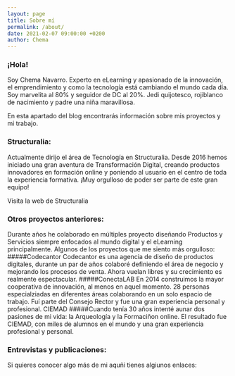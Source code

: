 ```yaml
---
layout: page
title: Sobre mí
permalink: /about/
date: 2021-02-07 09:00:00 +0200
author: Chema
---
```

### ¡Hola!

Soy Chema Navarro. Experto en eLearning y apasionado de la innovación, el emprendimiento y como la tecnología está cambiando el mundo cada día. Soy marvelita al 80% y seguidor de DC al 20%. Jedi quijotesco, rojiblanco de nacimiento y padre una niña maravillosa. 

En esta apartado del blog encontrarás información sobre mis proyectos y mi trabajo.


### Structuralia:

Actualmente dirijo el área de Tecnología en Structuralia. Desde 2016 hemos iniciado una gran aventura de Transformación Digital, creando productos innovadores en formación online y poniendo al usuario en el centro de toda la experiencia formativa. ¡Muy orgulloso de poder ser parte de este gran equipo!

Visita la web de Structuralia


### Otros proyectos anteriores:
Durante años he colaborado en múltiples proyecto diseñando Productos y Servicios siempre enfocados al mundo digital y el eLearning principalmente. Algunos de los proyectos que me siento más orgulloso:
#####Codecantor
Codecantor es una agencia de diseño de productos digitales, durante un par de años colaboré definiendo el área de negocio y mejorando los procesos de venta. Ahora vuelan libres y su crecimiento es realmente espectacular.
#####ConectaLAB
En 2014 construimos la mayor cooperativa de innovación, al menos en aquel momento. 28 personas especialziadas en diferentes áreas colaborando en un solo espacio de trabajo. Fuí parte del Consejo Rector y fue una gran experiencia personal y profesional.
CIEMAD
#####Cuando tenía 30 años intenté aunar dos pasiones de mi vida: la Arqueología y la Formaciñon online. El resultado fue CIEMAD, con miles de alumnos en el mundo y una gran experiencia profesional y personal.




### Entrevistas y publicaciones:

Si quieres conocer algo más de mi aquñi tienes algiunos enlaces:


